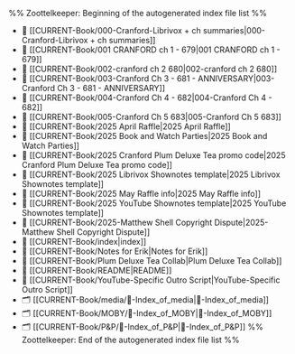 %% Zoottelkeeper: Beginning of the autogenerated index file list  %%
- 📄 [[CURRENT-Book/000-Cranford-Librivox + ch summaries|000-Cranford-Librivox + ch summaries]]
- 📄 [[CURRENT-Book/001 CRANFORD ch 1 - 679|001 CRANFORD ch 1 - 679]]
- 📄 [[CURRENT-Book/002-cranford ch 2 680|002-cranford ch 2 680]]
- 📄 [[CURRENT-Book/003-Cranford Ch 3 - 681 - ANNIVERSARY|003-Cranford Ch 3 - 681 - ANNIVERSARY]]
- 📄 [[CURRENT-Book/004-Cranford Ch 4 - 682|004-Cranford Ch 4 - 682]]
- 📄 [[CURRENT-Book/005-Cranford Ch 5 683|005-Cranford Ch 5 683]]
- 📄 [[CURRENT-Book/2025 April Raffle|2025 April Raffle]]
- 📄 [[CURRENT-Book/2025 Book and Watch Parties|2025 Book and Watch Parties]]
- 📄 [[CURRENT-Book/2025 Cranford Plum Deluxe Tea promo code|2025 Cranford Plum Deluxe Tea promo code]]
- 📄 [[CURRENT-Book/2025 Librivox Shownotes template|2025 Librivox Shownotes template]]
- 📄 [[CURRENT-Book/2025 May Raffle info|2025 May Raffle info]]
- 📄 [[CURRENT-Book/2025 YouTube Shownotes template|2025 YouTube Shownotes template]]
- 📄 [[CURRENT-Book/2025-Matthew Shell Copyright Dispute|2025-Matthew Shell Copyright Dispute]]
- 📄 [[CURRENT-Book/index|index]]
- 📄 [[CURRENT-Book/Notes for Erik|Notes for Erik]]
- 📄 [[CURRENT-Book/Plum Deluxe Tea Collab|Plum Deluxe Tea Collab]]
- 📄 [[CURRENT-Book/README|README]]
- 📄 [[CURRENT-Book/YouTube-Specific Outro Script|YouTube-Specific Outro Script]]
- 🗂️ [[CURRENT-Book/media/🧠-Index_of_media|🧠-Index_of_media]]
- 🗂️ [[CURRENT-Book/MOBY/🧠-Index_of_MOBY|🧠-Index_of_MOBY]]
- 🗂️ [[CURRENT-Book/P&P/🧠-Index_of_P&P|🧠-Index_of_P&P]]
%% Zoottelkeeper: End of the autogenerated index file list  %%
